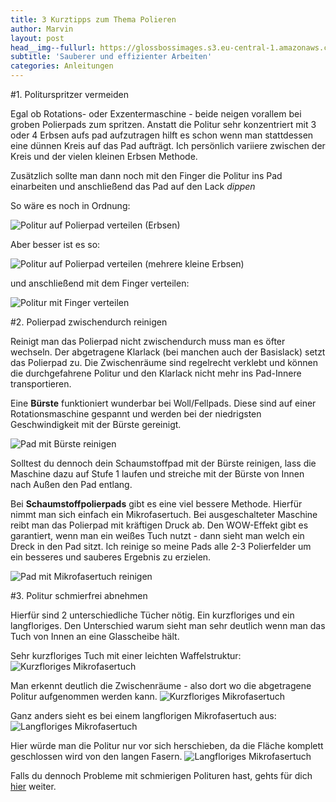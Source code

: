 ```yaml
---
title: 3 Kurztipps zum Thema Polieren
author: Marvin
layout: post
head__img--fullurl: https://glossbossimages.s3.eu-central-1.amazonaws.com/marvin/3kurztipps-politur/P1020328.JPG
subtitle: 'Sauberer und effizienter Arbeiten'
categories: Anleitungen
---
```

#1. Politurspritzer vermeiden

Egal ob Rotations- oder Exzentermaschine - beide neigen vorallem bei groben Polierpads zum spritzen.
Anstatt die Politur sehr konzentriert mit 3 oder 4 Erbsen aufs pad aufzutragen hilft es schon wenn man stattdessen eine dünnen Kreis auf das Pad aufträgt. Ich persönlich variiere zwischen der Kreis und der vielen kleinen Erbsen Methode. 

Zusätzlich sollte man dann noch mit den Finger die Politur ins Pad einarbeiten und anschließend das Pad auf den Lack _dippen_

So wäre es noch in Ordnung:

![Politur auf Polierpad verteilen (Erbsen)](https://glossbossimages.s3.eu-central-1.amazonaws.com/marvin/3kurztipps-politur/P1020326.JPG)

Aber besser ist es so:

![Politur auf Polierpad verteilen (mehrere kleine Erbsen)](https://glossbossimages.s3.eu-central-1.amazonaws.com/marvin/3kurztipps-politur/P1020327.JPG)

und anschließend mit dem Finger verteilen:

![Politur mit Finger verteilen](https://glossbossimages.s3.eu-central-1.amazonaws.com/marvin/3kurztipps-politur/P1020328.JPG)

#2. Polierpad zwischendurch reinigen

Reinigt man das Polierpad nicht zwischendurch muss man es öfter wechseln. Der abgetragene Klarlack (bei manchen auch der Basislack) setzt das Polierpad zu. Die Zwischenräume sind regelrecht verklebt und können die durchgefahrene Politur und den Klarlack nicht mehr ins Pad-Innere transportieren.

Eine **Bürste** funktioniert wunderbar bei Woll/Fellpads. Diese sind auf einer Rotationsmaschine gespannt und werden bei der niedrigsten Geschwindigkeit mit der Bürste gereinigt. 

![Pad mit Bürste reinigen](https://glossbossimages.s3.eu-central-1.amazonaws.com/marvin/3kurztipps-politur/P1020334.JPG)

Solltest du dennoch dein Schaumstoffpad mit der Bürste reinigen, lass die Maschine dazu auf Stufe 1 laufen und streiche mit der Bürste von Innen nach Außen den Pad entlang.

Bei **Schaumstoffpolierpads** gibt es eine viel bessere Methode. Hierfür nimmt man sich einfach ein Mikrofasertuch. Bei ausgeschalteter Maschine reibt man das Polierpad mit kräftigen Druck ab. Den WOW-Effekt gibt es garantiert, wenn man ein weißes Tuch nutzt - dann sieht man welch ein Dreck in den Pad sitzt. Ich reinige so meine Pads alle 2-3 Polierfelder um ein besseres und sauberes Ergebnis zu erzielen.

![Pad mit Mikrofasertuch reinigen](https://glossbossimages.s3.eu-central-1.amazonaws.com/marvin/3kurztipps-politur/P1020333.JPG)

#3. Politur schmierfrei abnehmen

Hierfür sind 2 unterschiedliche Tücher nötig. Ein kurzfloriges und ein langfloriges. Den Unterschied warum sieht man sehr deutlich wenn man das Tuch von Innen an eine Glasscheibe hält.

Sehr kurzfloriges Tuch mit einer leichten Waffelstruktur:
![Kurzfloriges Mikrofasertuch](https://glossbossimages.s3.eu-central-1.amazonaws.com/marvin/3kurztipps-politur/P1020329.JPG)


Man erkennt deutlich die Zwischenräume - also dort wo die abgetragene Politur aufgenommen werden kann.
![Kurzfloriges Mikrofasertuch](https://glossbossimages.s3.eu-central-1.amazonaws.com/marvin/3kurztipps-politur/P1020330.JPG)

Ganz anders sieht es bei einem langflorigen Mikrofasertuch aus:
![Langfloriges Mikrofasertuch](https://glossbossimages.s3.eu-central-1.amazonaws.com/marvin/3kurztipps-politur/P1020331.JPG)

Hier würde man die Politur nur vor sich herschieben, da die Fläche komplett geschlossen wird von den langen Fasern.
![Langfloriges Mikrofasertuch](https://glossbossimages.s3.eu-central-1.amazonaws.com/marvin/3kurztipps-politur/P1020332.JPG)

Falls du dennoch Probleme mit schmierigen Polituren hast, gehts für dich [hier](/allgemein/lack-fettfrei-vorbereiten-versiegelung-wachs/) weiter.

